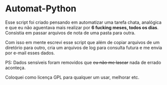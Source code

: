 # Automat-Python

Esse script foi criado pensando em automatizar uma tarefa chata, analógica e que eu não aguentava mais realizar por  **6 fucking meses, todos os dias**. Consistia em passar arquivos de nota de uma pasta para outra.

Com isso em mente escrevi esse script que além de copiar arquivos de um diretório para outro, cria um arquivos de log para consulta futura e me envia por e-mail esses dados.

PS: Dados sensíveis foram removidos que ~~eu não me lascar~~ nada de errado aconteça.

Coloquei como licença GPL para qualquer um usar, melhorar etc.
